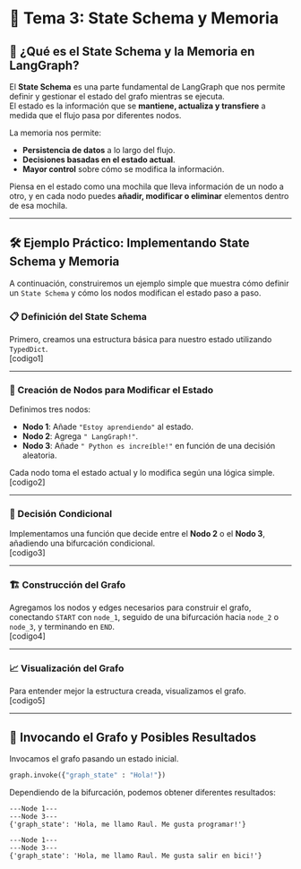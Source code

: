 # 🧩 Tema 3: State Schema y Memoria  

## 🚀 ¿Qué es el State Schema y la Memoria en LangGraph?  

El **State Schema** es una parte fundamental de LangGraph que nos permite definir y gestionar el estado del grafo mientras se ejecuta.  
El estado es la información que se **mantiene, actualiza y transfiere** a medida que el flujo pasa por diferentes nodos.  

La memoria nos permite:  
- **Persistencia de datos** a lo largo del flujo.  
- **Decisiones basadas en el estado actual**.  
- **Mayor control** sobre cómo se modifica la información.  

Piensa en el estado como una mochila que lleva información de un nodo a otro, y en cada nodo puedes **añadir, modificar o eliminar** elementos dentro de esa mochila.  

---

## 🛠️ Ejemplo Práctico: Implementando State Schema y Memoria  

A continuación, construiremos un ejemplo simple que muestra cómo definir un `State Schema` y cómo los nodos modifican el estado paso a paso.  

### 📋 Definición del State Schema  
Primero, creamos una estructura básica para nuestro estado utilizando `TypedDict`.  
[codigo1]  

---

### 🧩 Creación de Nodos para Modificar el Estado  
Definimos tres nodos:  
- **Nodo 1**: Añade `"Estoy aprendiendo"` al estado.  
- **Nodo 2**: Agrega `" LangGraph!"`.  
- **Nodo 3**: Añade `" Python es increíble!"` en función de una decisión aleatoria.  

Cada nodo toma el estado actual y lo modifica según una lógica simple.  
[codigo2]  

---

### 🔄 Decisión Condicional  
Implementamos una función que decide entre el **Nodo 2** o el **Nodo 3**, añadiendo una bifurcación condicional.  
[codigo3]  

---

### 🏗️ Construcción del Grafo  
Agregamos los nodos y edges necesarios para construir el grafo, conectando `START` con `node_1`, seguido de una bifurcación hacia `node_2` o `node_3`, y terminando en `END`.  
[codigo4]  

---

### 📈 Visualización del Grafo  
Para entender mejor la estructura creada, visualizamos el grafo.  
[codigo5]  

---

## 🚀 Invocando el Grafo y Posibles Resultados  

Invocamos el grafo pasando un estado inicial.  

```python
graph.invoke({"graph_state" : "Hola!"})
````

Dependiendo de la bifurcación, podemos obtener diferentes resultados:

```phyton title="Resultado 1"
---Node 1---
---Node 3---
{'graph_state': 'Hola, me llamo Raul. Me gusta programar!'}
```
```phyton title="Resultado 2"
---Node 1---
---Node 3---
{'graph_state': 'Hola, me llamo Raul. Me gusta salir en bici!'}
```
